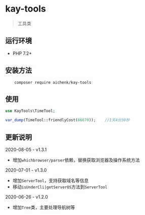 # kay-tools
> 工具类

## 运行环境
- PHP 7.2+

## 安装方法
        composer require aichenk/kay-tools
        
## 使用
```php
use KayTools\TimeTool;

var_dump(TimeTool::friendlyCost(86670));    //1天4分30秒
```

## 更新说明
2020-08-05 - v1.3.1
- 增加`whichbrowser/parser`依赖，替换获取浏览器及操作系统方法

2020-07-01 - v1.3.0
- 增加`ServerTool`，支持获取域名等信息
- 移动`isUnderCli|getServerOS`方法到`ServerTool`

2020-06-26 - v1.2.0
- 增加`Tree`类，主要处理导航树等